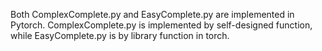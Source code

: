 Both ComplexComplete.py and EasyComplete.py are implemented in Pytorch.
ComplexComplete.py is implemented by self-designed function, while EasyComplete.py is by library function in torch.
